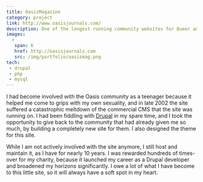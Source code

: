 ```yaml
---
title: OasisMagazine
category: project
link: http://www.oasisjournals.com/
description: One of the longest running community websites for Queer and Questioning teens.
images:
  - 
   span: 6
   href: http://oasisjournals.com
   src: /img/portfolio/oasismag.png
tech:
 - drupal
 - php
 - mysql
---
```

I had become involved with the Oasis community as a teenager because it helped me come to grips with my own sexuality, and in late 2002 the site suffered a catastrophic meltdown of the commercial CMS that the site was running on. I had been fiddling with [Drupal](http://drupal.org) in my spare time, and I took the opportunity to give back to the community that had already given me so much, by building a completely new site for them. I also designed the theme for this site.

While I am not actively involved with the site anymore, I still host and maintain it, as I have for nearly 10 years. I was rewarded hundreds of times- over for my charity, because it launched my career as a Drupal developer and broadened my horizons significantly. I owe a lot of what I have become to this little site, so it will always have a soft spot in my heart.
